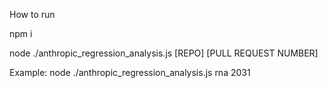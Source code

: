 How to run

npm i

node ./anthropic_regression_analysis.js [REPO] [PULL REQUEST NUMBER]

Example: node ./anthropic_regression_analysis.js rna 2031
